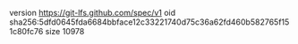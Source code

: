 version https://git-lfs.github.com/spec/v1
oid sha256:5dfd0645fda6684bbface12c33221740d75c36a62fd460b582765f151c80fc76
size 10978
